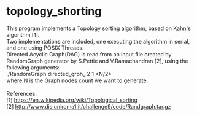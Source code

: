 # topology_shorting
This program implements a Topology sorting algorithm, based on Kahn's algorithm [1].
<br>
Two implementations are included, one executing the algorithm in serial, and one using POSIX Threads.
<br>
Directed Acyclic Graph(DAG) is read from an input file created by RandomGraph generator by S.Pettie and V.Ramachandran [2], using the following arguments:
<br>
./RandomGraph directed_grph_<N> <N> 2 1 <N/2>
<br>
where N is the Graph nodes count we want to generate.
<br>
<br>
References:
<br>
[1] https://en.wikipedia.org/wiki/Topological_sorting
<br>
[2] http://www.dis.uniroma1.it/challenge9/code/Randgraph.tar.gz
